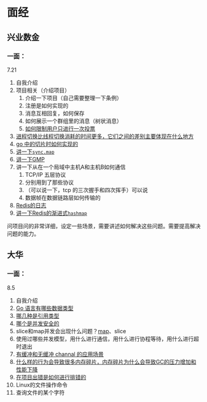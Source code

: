# 面经

## 兴业数金

### 一面：

7.21

1. 自我介绍 
2. 项目相关（介绍项目）
   1. 介绍一下项目（自己需要整理一下条例）
   2. 注册是如何实现的
   3. 消息互相回复，如何保存
   4. 如何展示一个群组里的消息（树状消息）
   5. [如何限制用户只进行一次投票](https://github.com/Simin-hub/Learning-Programming/tree/main/Go/%E5%AE%9E%E6%88%98/%E9%A1%B9%E7%9B%AE%E9%97%AE%E9%A2%98#%E7%A6%81%E6%AD%A2%E5%A4%9A%E6%AC%A1%E6%8A%95%E7%A5%A8)
3. [进程切换比线程切换消耗的时间更多，它们之间的差别主要体现在什么地方](https://www.csdn.net/tags/MtTaMg0sMTEwNzc2LWJsb2cO0O0O.html)
4. [go 中的切片时如何实现的](https://github.com/Simin-hub/Learning-Programming/blob/main/Go/%E8%BF%9B%E9%98%B6/%E5%9F%BA%E7%A1%80%E6%95%B0%E6%8D%AE%E7%B1%BB%E5%9E%8B.md#slice)
5. [讲一下`sync.map`](https://github.com/Simin-hub/Learning-Programming/blob/main/Go/%E6%A0%87%E5%87%86%E5%BA%93/sync.md#type-map)
6. [讲一下GMP](https://github.com/Simin-hub/Learning-Programming/blob/main/Go/%E8%BF%9B%E9%98%B6/goroutine.md#goroutine-%E8%B0%83%E5%BA%A6%E5%99%A8%E7%9A%84-gmp-%E6%A8%A1%E5%9E%8B%E7%9A%84%E8%AE%BE%E8%AE%A1%E6%80%9D%E6%83%B3)
7. 讲一下从在一个局域中主机A和主机B如何通信
   1. TCP/IP 五层协议
   2. 分别用到了那些协议
   3. （可以说一下，tcp 的三次握手和四次挥手）可以说
   4. 数据帧在数据链路层如何传输的
8. [Redis的日志](https://github.com/Simin-hub/Learning-Programming/blob/main/Go/%E5%AE%9E%E6%88%98/Redis.md#aof-%E6%97%A5%E5%BF%97)
9. [讲一下Redis的渐进式`hashmap`](https://github.com/Simin-hub/Learning-Programming/blob/main/Go/%E5%AE%9E%E6%88%98/Redis.md#%E6%B8%90%E8%BF%9B%E5%BC%8F-rehash)

问项目问的非常详细，设定一些场景，需要讲述如何解决这些问题。需要提高解决问题的能力。

## 大华

### 一面：

8.5

1. 自我介绍
2. [Go 语言有哪些数据类型](https://github.com/Simin-hub/Learning-Programming/blob/main/Go/%E8%BF%9B%E9%98%B6/%E5%9F%BA%E7%A1%80%E6%95%B0%E6%8D%AE%E7%B1%BB%E5%9E%8B.md#golang%E4%B8%AD%E5%88%86%E4%B8%BA%E5%80%BC%E7%B1%BB%E5%9E%8B%E5%92%8C%E5%BC%95%E7%94%A8%E7%B1%BB%E5%9E%8B)
3. [哪几种是引用类型](https://github.com/Simin-hub/Learning-Programming/blob/main/Go/%E8%BF%9B%E9%98%B6/%E5%9F%BA%E7%A1%80%E6%95%B0%E6%8D%AE%E7%B1%BB%E5%9E%8B.md#golang%E4%B8%AD%E5%88%86%E4%B8%BA%E5%80%BC%E7%B1%BB%E5%9E%8B%E5%92%8C%E5%BC%95%E7%94%A8%E7%B1%BB%E5%9E%8B)
4. [哪个是并发安全的](https://github.com/Simin-hub/Learning-Programming/blob/main/Go/%E8%BF%9B%E9%98%B6/%E5%9F%BA%E7%A1%80%E6%95%B0%E6%8D%AE%E7%B1%BB%E5%9E%8B.md#channel)
5. slice和map并发会出现什么问题？[map](https://github.com/Simin-hub/Learning-Programming/blob/main/Go/%E8%BF%9B%E9%98%B6/%E5%9F%BA%E7%A1%80%E6%95%B0%E6%8D%AE%E7%B1%BB%E5%9E%8B.md#map-%E5%B9%B6%E4%B8%8D%E6%98%AF%E4%B8%80%E4%B8%AA%E7%BA%BF%E7%A8%8B%E5%AE%89%E5%85%A8%E7%9A%84%E6%95%B0%E6%8D%AE%E7%BB%93%E6%9E%84)、slice
6. 使用过哪些并发模型，用什么进行通信，用什么进行协程等待，用什么进行超时退出
7. [有缓冲和无缓冲 channal 的应用场景](https://github.com/Simin-hub/Learning-Programming/blob/main/Go/%E5%9F%BA%E7%A1%80/channel.md)
8. [什么样的行为会导致很多内存碎片，内存碎片为什么会导致GC的压力增加和性能下降](https://github.com/Simin-hub/Learning-Programming/blob/main/Go/%E8%BF%9B%E9%98%B6/%E5%86%85%E5%AD%98%E7%AE%A1%E7%90%86.md#%E4%BB%80%E4%B9%88%E6%A0%B7%E7%9A%84%E8%A1%8C%E4%B8%BA%E4%BC%9A%E5%AF%BC%E8%87%B4%E5%BE%88%E5%A4%9A%E5%86%85%E5%AD%98%E7%A2%8E%E7%89%87%E5%86%85%E5%AD%98%E7%A2%8E%E7%89%87%E4%B8%BA%E4%BB%80%E4%B9%88%E4%BC%9A%E5%AF%BC%E8%87%B4gc%E7%9A%84%E5%8E%8B%E5%8A%9B%E5%A2%9E%E5%8A%A0%E5%92%8C%E6%80%A7%E8%83%BD%E4%B8%8B%E9%99%8D)
9. [在项目出错是如何进行排错的](https://github.com/Simin-hub/Learning-Programming/blob/main/Go/%E5%AE%9E%E6%88%98/%E9%A1%B9%E7%9B%AE%E6%8E%92%E6%9F%A5.md)
10. Linux的文件操作命令
11. 查询文件的某个字符
